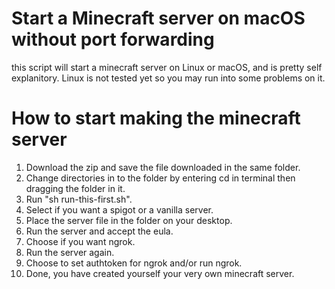 # Start a Minecraft server on macOS without port forwarding

this script will start a minecraft server on Linux or macOS,
and is pretty self explanitory.
Linux is not tested yet so you may run into some problems on it.


# How to start making the minecraft server
1. Download the zip and save the file downloaded in the same folder.
2. Change directories in to the folder by entering cd in terminal then dragging the folder in it.
3. Run "sh run-this-first.sh".
4. Select if you want a spigot or a vanilla server.
5. Place the server file in the folder on your desktop.
6. Run the server and accept the eula.
7. Choose if you want ngrok. 
8. Run the server again.
9. Choose to set authtoken for ngrok and/or run ngrok.
10. Done, you have created yourself your very own minecraft server.
